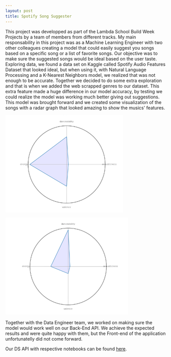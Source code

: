 ```yaml
---
layout: post
title: Spotify Song Suggester
---
```


This project was developped as part of the Lambda School Build Week Projects by a team of members from different tracks.
My main responsability in this project was as a Machine Learning Engineer with two other colleagues creating a model that could easily suggest you songs based on a specific song or a list of favorite songs.
Our objective was to make sure the suggested songs would be ideal based on the user taste. 
Exploring data, we found a data set on Kaggle called Spotify Audio Features Dataset that looked ideal, but when using it, with Natural Language Processing and a K-Nearest Neighbors model, we realized that was not enough to be accurate.
Together we decided to do some extra exploration and that is when we added the web scrapped genres to our dataset. This extra feature made a huge difference in our model accuracy, by testing we could realize the model was working much better giving out suggestions.
This model was brought forward and we created some visualization of the songs with a radar graph that looked amazing to show the musics' features. 

![](/img/spotify.PNG)

![](/img/spotify2.PNG)

Together with the Data Engineer team, we worked on making sure the model would work well on our Back-End API.
We achieve the expected results and were quite happy with them, but the Front-end of the application unfortunatelly did not come forward.

Our DS API with respective notebooks can be found <a href="https://github.com/VeraMendes/Spotify-Song-Suggester-Data-science" target="_blank">here</a>.
